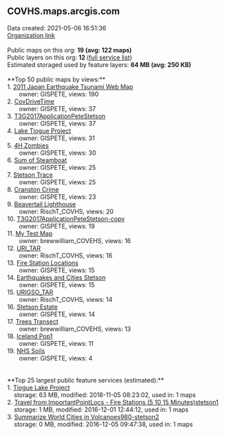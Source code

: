 <h2>COVHS.maps.arcgis.com</h2> Data created: 2021-05-06 16:51:36 <br /><a target='new' href='https://COVHS.maps.arcgis.com'>Organization link</a><br /><br />Public maps on this org: <b>19 (avg: 122 maps)</b><br />Public layers on this org: <b>12 </b>(<a target='new' href='https://services.arcgis.com/CtPULRecJK51yS9d/ArcGIS/rest/services'>full service list</a>)<br />Estimated storaged used by feature layers: <b>64 MB (avg: 250 KB)</b><br /><br />**Top 50 public maps by views:**<br />  1. <a target='new' href='https://www.arcgis.com/home/item.html?id=50b1d7982def4a08ba4b6a22373439d4'>2011 Japan Earthquake Tsunami Web Map</a> <br />  &nbsp;&nbsp;&nbsp;&nbsp; &nbsp;&nbsp;owner: GISPETE, views: 190<br />  2. <a target='new' href='https://www.arcgis.com/home/item.html?id=e1c39e7e6df4473987aee7f3ec2b2eef'>CovDriveTime</a> <br />  &nbsp;&nbsp;&nbsp;&nbsp; &nbsp;&nbsp;owner: GISPETE, views: 37<br />  3. <a target='new' href='https://www.arcgis.com/home/item.html?id=bc91e5b8300d4595a07fd89e844895c5'>T3G2017ApplicationPeteStetson</a> <br />  &nbsp;&nbsp;&nbsp;&nbsp; &nbsp;&nbsp;owner: GISPETE, views: 37<br />  4. <a target='new' href='https://www.arcgis.com/home/item.html?id=40136df910ad4077a996ac9d4a21806d'>Lake Tiogue Project</a> <br />  &nbsp;&nbsp;&nbsp;&nbsp; &nbsp;&nbsp;owner: GISPETE, views: 31<br />  5. <a target='new' href='https://www.arcgis.com/home/item.html?id=6c732d9262c546848033fc8cfebe78e6'>4H Zombies</a> <br />  &nbsp;&nbsp;&nbsp;&nbsp; &nbsp;&nbsp;owner: GISPETE, views: 30<br />  6. <a target='new' href='https://www.arcgis.com/home/item.html?id=fd0b0553cadd41769f6e98d68a43c96b'>Sum of Steamboat</a> <br />  &nbsp;&nbsp;&nbsp;&nbsp; &nbsp;&nbsp;owner: GISPETE, views: 25<br />  7. <a target='new' href='https://www.arcgis.com/home/item.html?id=6065b7fe8f0c469c8c6d47c1ed544cb1'>Stetson Trace</a> <br />  &nbsp;&nbsp;&nbsp;&nbsp; &nbsp;&nbsp;owner: GISPETE, views: 25<br />  8. <a target='new' href='https://www.arcgis.com/home/item.html?id=d10db60233e2404a81662f408b1d9f60'>Cranston Crime</a> <br />  &nbsp;&nbsp;&nbsp;&nbsp; &nbsp;&nbsp;owner: GISPETE, views: 23<br />  9. <a target='new' href='https://www.arcgis.com/home/item.html?id=05169b551aae40009a03186017b1844a'>Beavertail Lighthouse</a> <br />  &nbsp;&nbsp;&nbsp;&nbsp; &nbsp;&nbsp;owner: RischT_COVHS, views: 20<br />  10. <a target='new' href='https://www.arcgis.com/home/item.html?id=8b206bf837e147e1a177176b734a4da3'>T3G2017ApplicationPeteStetson-copy</a> <br />  &nbsp;&nbsp;&nbsp;&nbsp; &nbsp;&nbsp;owner: GISPETE, views: 19<br />  11. <a target='new' href='https://www.arcgis.com/home/item.html?id=ade6a3ddd81f4ea498350ccd53b2a48f'>My Test Map</a> <br />  &nbsp;&nbsp;&nbsp;&nbsp; &nbsp;&nbsp;owner: brewwilliam_COVEHS, views: 16<br />  12. <a target='new' href='https://www.arcgis.com/home/item.html?id=ff9ffebab348434880ecbdd052bd20cc'>URI_TAR</a> <br />  &nbsp;&nbsp;&nbsp;&nbsp; &nbsp;&nbsp;owner: RischT_COVHS, views: 16<br />  13. <a target='new' href='https://www.arcgis.com/home/item.html?id=d5e29a32ef5d4c9e903f653c423e256f'>Fire Station Locations</a> <br />  &nbsp;&nbsp;&nbsp;&nbsp; &nbsp;&nbsp;owner: GISPETE, views: 15<br />  14. <a target='new' href='https://www.arcgis.com/home/item.html?id=605a8bf272184713ba6a5ae697ef7def'>Earthquakes and Cities Stetson</a> <br />  &nbsp;&nbsp;&nbsp;&nbsp; &nbsp;&nbsp;owner: GISPETE, views: 15<br />  15. <a target='new' href='https://www.arcgis.com/home/item.html?id=e2096db721d24e02b550419cc1c0e351'>URIGSO_TAR</a> <br />  &nbsp;&nbsp;&nbsp;&nbsp; &nbsp;&nbsp;owner: RischT_COVHS, views: 14<br />  16. <a target='new' href='https://www.arcgis.com/home/item.html?id=8328a2ad789c4f289934308da6a1651c'>Stetson Estate</a> <br />  &nbsp;&nbsp;&nbsp;&nbsp; &nbsp;&nbsp;owner: GISPETE, views: 14<br />  17. <a target='new' href='https://www.arcgis.com/home/item.html?id=1a408eced034451580014836904520de'>Trees Transect</a> <br />  &nbsp;&nbsp;&nbsp;&nbsp; &nbsp;&nbsp;owner: brewwilliam_COVEHS, views: 13<br />  18. <a target='new' href='https://www.arcgis.com/home/item.html?id=497bdfc881084dc18a37a5ddf41c64d4'>Iceland Pop1</a> <br />  &nbsp;&nbsp;&nbsp;&nbsp; &nbsp;&nbsp;owner: GISPETE, views: 11<br />  19. <a target='new' href='https://www.arcgis.com/home/item.html?id=8656c2a4bda542c88e74006bfa47d050'>NHS Soils</a> <br />  &nbsp;&nbsp;&nbsp;&nbsp; &nbsp;&nbsp;owner: GISPETE, views: 4<br /><br /><br />**Top 25 largest public feature services (estimated):**<br /> 1. <a target='new' href='https://www.arcgis.com/home/item.html?id=332354410506453ab09fa862e5bdb57f'>Tiogue Lake Project</a><br /> &nbsp;&nbsp;&nbsp;&nbsp;storage: 63 MB, modified: 2018-11-05 08:23:02,  used in: 1 maps<br /> 2. <a target='new' href='https://www.arcgis.com/home/item.html?id=a514297cd4e64924b9e45766d27a7e95'>Travel from ImportantPointLocs - Fire Stations (5 10 15 Minutes)stetson1</a><br /> &nbsp;&nbsp;&nbsp;&nbsp;storage: 1 MB, modified: 2016-12-01 12:44:12,  used in: 1 maps<br /> 3. <a target='new' href='https://www.arcgis.com/home/item.html?id=f3e8811e412d4960a8caf28c81d92016'>Summarize World Cities in Volcanoes980-stetson2</a><br /> &nbsp;&nbsp;&nbsp;&nbsp;storage: 0 MB, modified: 2016-12-05 09:47:38,  used in: 1 maps<br />
